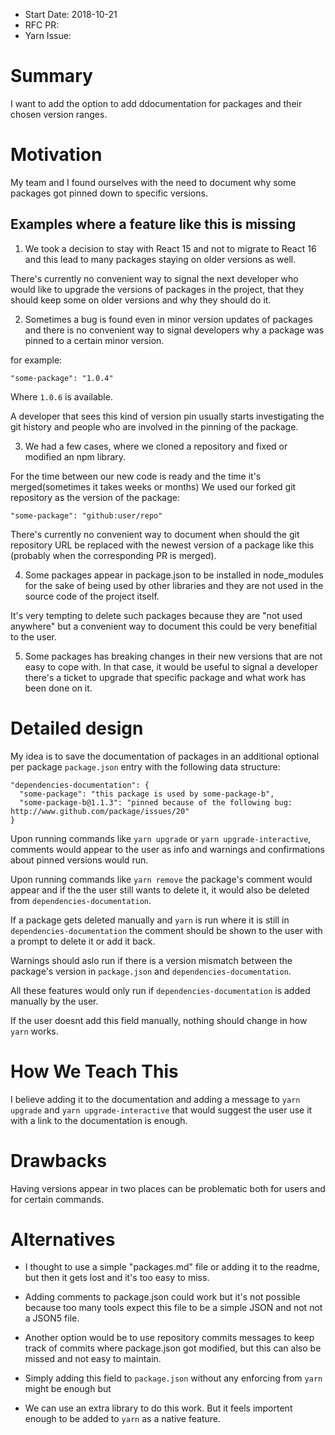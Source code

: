 - Start Date: 2018-10-21
- RFC PR:
- Yarn Issue:

# Summary

I want to add the option to add ddocumentation for packages and their chosen version ranges.

# Motivation

My team and I found ourselves with the need to document why some packages got
pinned down to specific versions.

## Examples where a feature like this is missing

1. We took a decision to stay with React 15 and not to migrate to React 16 and
this lead to many packages staying on older versions as well.

There's currently no convenient way to signal the next developer who would like to
upgrade the versions of packages in the project, that they should keep
some on older versions and why they should do it.

2. Sometimes a bug is found even in minor version updates of packages and there is
no convenient way to signal developers why a package was pinned to a certain minor version.

for example:
```
"some-package": "1.0.4"
```
Where `1.0.6` is available.

A developer that sees this kind of version pin usually starts investigating the
git history and people who are involved in the pinning of the package.

3. We had a few cases, where we cloned a repository and fixed or modified an npm library.

For the time between our new code is ready and the time it's merged(sometimes it takes weeks or months)
We used our forked git repository as the version of the package:
```
"some-package": "github:user/repo"
```
There's currently no convenient way to document when should the git repository URL be replaced
with the newest version of a package like this (probably when the corresponding PR is merged).

4. Some packages appear in package.json to be installed in node_modules for the sake
of being used by other libraries and they are not used in the source code of the
project itself.

It's very tempting to delete such packages because they are "not used anywhere" but a
convenient way to document this could be very benefitial to the user.

5. Some packages has breaking changes in their new versions that are not easy to
cope with. In that case, it would be useful to signal a developer there's a ticket to upgrade
that specific package and what work has been done on it.

# Detailed design

My idea is to save the documentation of packages in an additional optional per package `package.json` entry
with the following data structure:
```
"dependencies-documentation": {
  "some-package": "this package is used by some-package-b",
  "some-package-b@1.1.3": "pinned because of the following bug: http://www.github.com/package/issues/20"
}
```
Upon running commands like `yarn upgrade` or `yarn upgrade-interactive`, comments
would appear to the user as info and warnings and confirmations about pinned versions
would run.

Upon running commands like `yarn remove` the package's comment would appear and if the
the user still wants to delete it, it would also be deleted from `dependencies-documentation`.

If a package gets deleted manually and `yarn` is run where it is still in `dependencies-documentation`
the comment should be shown to the user with a prompt to delete it or add it back.

Warnings should aslo run if there is a version mismatch between the package's version in `package.json`
and `dependencies-documentation`.

All these features would only run if `dependencies-documentation` is added manually by the user.

If the user doesnt add this field manually, nothing should change in how `yarn` works.
 
# How We Teach This

I believe adding it to the documentation and adding a message to
`yarn upgrade` and `yarn upgrade-interactive` that would suggest the user use it with a link to the
documentation is enough.

# Drawbacks

Having versions appear in two places can be problematic both for users and for certain
commands.

# Alternatives

* I thought to use a simple "packages.md" file or adding it to the readme, but then it
gets lost and it's too easy to miss.

* Adding comments to package.json could work but it's not possible because too many tools
expect this file to be a simple JSON and not not a JSON5 file.

* Another option would be to use repository commits messages to keep track of commits where package.json got
modified, but this can also be missed and not easy to maintain.

* Simply adding this field to `package.json` without any enforcing from `yarn` might be enough
but 

* We can use an extra library to do this work. But it feels importent enough to be added to `yarn` as a native feature.
